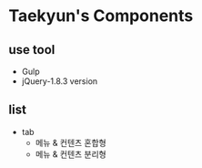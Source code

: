 # Taekyun's Components

## use tool
 - Gulp
 - jQuery-1.8.3 version

## list
 - tab
    + 메뉴 & 컨텐츠 혼합형
    + 메뉴 & 컨텐츠 분리형